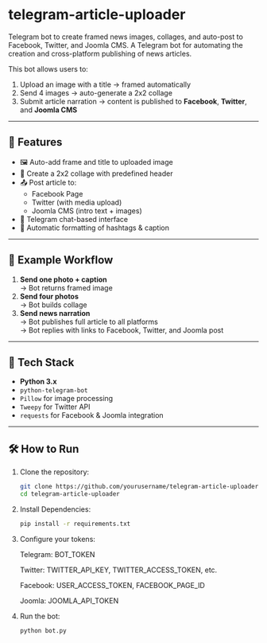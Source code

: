 # telegram-article-uploader
Telegram bot to create framed news images, collages, and auto-post to Facebook, Twitter, and Joomla CMS.
A Telegram bot for automating the creation and cross-platform publishing of news articles.

This bot allows users to:
1. Upload an image with a title → framed automatically
2. Send 4 images → auto-generate a 2x2 collage
3. Submit article narration → content is published to **Facebook**, **Twitter**, and **Joomla CMS**

---

## 🚀 Features

- 🖼️ Auto-add frame and title to uploaded image
- 🧩 Create a 2x2 collage with predefined header
- 📤 Post article to:
  - Facebook Page
  - Twitter (with media upload)
  - Joomla CMS (intro text + images)
- 💬 Telegram chat-based interface
- 🧠 Automatic formatting of hashtags & caption

---

## 📸 Example Workflow

1. **Send one photo + caption**  
   → Bot returns framed image  
2. **Send four photos**  
   → Bot builds collage  
3. **Send news narration**  
   → Bot publishes full article to all platforms  
   → Bot replies with links to Facebook, Twitter, and Joomla post

---

## 🔧 Tech Stack

- **Python 3.x**
- `python-telegram-bot`
- `Pillow` for image processing
- `Tweepy` for Twitter API
- `requests` for Facebook & Joomla integration

---

## 🛠️ How to Run

1. Clone the repository:
     ```bash
     git clone https://github.com/yourusername/telegram-article-uploader.git
     cd telegram-article-uploader

2. Install Dependencies:
     ```bash
     pip install -r requirements.txt

3. Configure your tokens:

      Telegram: BOT_TOKEN
      
      Twitter: TWITTER_API_KEY, TWITTER_ACCESS_TOKEN, etc.
      
      Facebook: USER_ACCESS_TOKEN, FACEBOOK_PAGE_ID
      
      Joomla: JOOMLA_API_TOKEN

4. Run the bot:
      ```bash
      python bot.py
